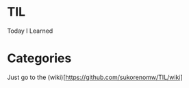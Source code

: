 # TIL
Today I Learned

# Categories

Just go to the (wiki)[https://github.com/sukorenomw/TIL/wiki]

